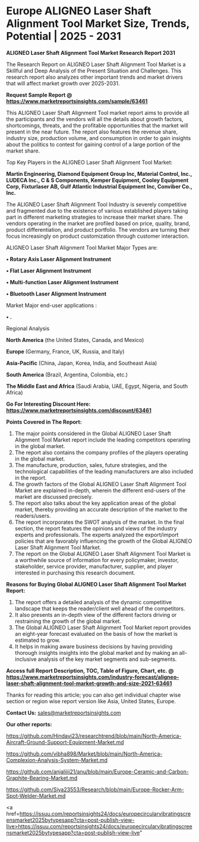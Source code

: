 # Europe ALIGNEO Laser Shaft Alignment Tool Market Size, Trends, Potential | 2025 - 2031

<strong>ALIGNEO Laser Shaft Alignment Tool Market Research Report 2031</strong>

The Research Report on ALIGNEO Laser Shaft Alignment Tool Market is a Skillful and Deep Analysis of the Present Situation and Challenges. This research report also analyzes other important trends and market drivers that will affect market growth over 2025-2031.

<strong>Request Sample Report @ <a href=https://www.marketreportsinsights.com/sample/63461>https://www.marketreportsinsights.com/sample/63461</a></strong>

This ALIGNEO Laser Shaft Alignment Tool market report aims to provide all the participants and the vendors will all the details about growth factors, shortcomings, threats, and the profitable opportunities that the market will present in the near future. The report also features the revenue share, industry size, production volume, and consumption in order to gain insights about the politics to contest for gaining control of a large portion of the market share.

Top Key Players in the ALIGNEO Laser Shaft Alignment Tool Market:

<strong>Martin Engineering, Diamond Equipment Group Inc, Material Control, Inc., LUDECA Inc., C & S Components, Kemper Equipment, Cooley Equipment Corp, Fixturlaser AB, Gulf Atlantic Industrial Equipment Inc, Conviber Co., Inc.</strong>

The ALIGNEO Laser Shaft Alignment Tool Industry is severely competitive and fragmented due to the existence of various established players taking part in different marketing strategies to increase their market share. The vendors operating in the market are profiled based on price, quality, brand, product differentiation, and product portfolio. The vendors are turning their focus increasingly on product customization through customer interaction.

ALIGNEO Laser Shaft Alignment Tool Market Major Types are:

<strong>• Rotary Axis Laser Alignment Instrument

• Flat Laser Alignment Instrument

• Multi-function Laser Alignment Instrument

• Bluetooth Laser Alignment Instrument</strong>

Market Major end-user applications :

<strong>• .</strong>

Regional Analysis

</u><strong><b>North America</b></strong> (the United States, Canada, and Mexico)

<strong><b>Europe </b></strong>(Germany, France, UK, Russia, and Italy)

<strong><b>Asia-Pacific</b></strong> (China, Japan, Korea, India, and Southeast Asia)

<strong><b>South America</b></strong> (Brazil, Argentina, Colombia, etc.)

<strong><b>The Middle East and Africa</b></strong> (Saudi Arabia, UAE, Egypt, Nigeria, and South Africa)

<strong>Go For Interesting Discount Here: <a href=https://www.marketreportsinsights.com/discount/63461>https://www.marketreportsinsights.com/discount/63461</a></strong>

<strong>Points Covered in The Report:</strong>
<ol>
  <li>The major points considered in the Global ALIGNEO Laser Shaft Alignment Tool Market report include the leading competitors operating in the global market.</li>
  <li>The report also contains the company profiles of the players operating in the global market.</li>
  <li>The manufacture, production, sales, future strategies, and the technological capabilities of the leading manufacturers are also included in the report.</li>
  <li>The growth factors of the Global ALIGNEO Laser Shaft Alignment Tool Market are explained in-depth, wherein the different end-users of the market are discussed precisely.</li>
  <li>The report also talks about the key application areas of the global market, thereby providing an accurate description of the market to the readers/users.</li>
  <li>The report incorporates the SWOT analysis of the market. In the final section, the report features the opinions and views of the industry experts and professionals. The experts analyzed the export/import policies that are favorably influencing the growth of the Global ALIGNEO Laser Shaft Alignment Tool Market.</li>
  <li>The report on the Global ALIGNEO Laser Shaft Alignment Tool Market is a worthwhile source of information for every policymaker, investor, stakeholder, service provider, manufacturer, supplier, and player interested in purchasing this research document.</li>
</ol>
<strong>Reasons for Buying Global ALIGNEO Laser Shaft Alignment Tool Market Report:</strong>

<ol>
  <li>The report offers a detailed analysis of the dynamic competitive landscape that keeps the reader/client well ahead of the competitors.</li>
  <li>It also presents an in-depth view of the different factors driving or restraining the growth of the global market.</li>
  <li>The Global ALIGNEO Laser Shaft Alignment Tool Market report provides an eight-year forecast evaluated on the basis of how the market is estimated to grow.</li>
  <li>It helps in making aware business decisions by having providing thorough insights insights into the global market and by making an all-inclusive analysis of the key market segments and sub-segments.</li>
</ol>
<strong>Access full Report Description, TOC, Table of Figure, Chart, etc. @ <a href=https://www.marketreportsinsights.com/industry-forecast/aligneo-laser-shaft-alignment-tool-market-growth-and-size-2021-63461>https://www.marketreportsinsights.com/industry-forecast/aligneo-laser-shaft-alignment-tool-market-growth-and-size-2021-63461</a></strong>


Thanks for reading this article; you can also get individual chapter wise section or region wise report version like Asia, United States, Europe.

<strong>Contact Us:</strong>
sales@marketreportsinsights.com

<strong>Our other reports:</strong>

<a href=https://github.com/Hindavi23/researchtrend/blob/main/North-America-Aircraft-Ground-Support-Equipment-Market.md>https://github.com/Hindavi23/researchtrend/blob/main/North-America-Aircraft-Ground-Support-Equipment-Market.md</a>

<a href=https://github.com/vibha898/Market/blob/main/North-America-Complexion-Analysis-System-Market.md>https://github.com/vibha898/Market/blob/main/North-America-Complexion-Analysis-System-Market.md</a>

<a href=https://github.com/anjaliiii21/anu/blob/main/Europe-Ceramic-and-Carbon-Graphite-Bearing-Market.md>https://github.com/anjaliiii21/anu/blob/main/Europe-Ceramic-and-Carbon-Graphite-Bearing-Market.md</a>

<a href=https://github.com/Siya23553/Research/blob/main/Europe-Rocker-Arm-Spot-Welder-Market.md>https://github.com/Siya23553/Research/blob/main/Europe-Rocker-Arm-Spot-Welder-Market.md</a>

<a href=https://issuu.com/reportsinsights24/docs/europecircularvibratingscreensmarket2025bytypesapp?cta=post-publish-view-live>https://issuu.com/reportsinsights24/docs/europecircularvibratingscreensmarket2025bytypesapp?cta=post-publish-view-live</a>"
